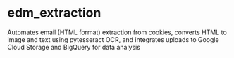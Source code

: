 # edm_extraction
Automates email (HTML format) extraction from cookies, converts HTML to image and text using pytesseract OCR, and integrates uploads to Google Cloud Storage and BigQuery for data analysis
